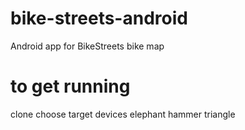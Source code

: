 # bike-streets-android
Android app for BikeStreets bike map


# to get running
clone
choose target devices
elephant
hammer
triangle 
